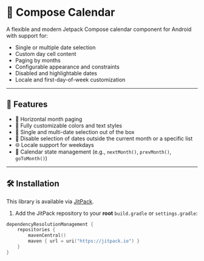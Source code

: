 # 📅 Compose Calendar

A flexible and modern Jetpack Compose calendar component for Android with support for:
- Single or multiple date selection
- Custom day cell content
- Paging by months
- Configurable appearance and constraints
- Disabled and highlightable dates
- Locale and first-day-of-week customization

---

## 🚀 Features

- 📆 Horizontal month paging
- 🎨 Fully customizable colors and text styles
- 🔘 Single and multi-date selection out of the box
- 🚫 Disable selection of dates outside the current month or a specific list
- 🌐 Locale support for weekdays
- 🔧 Calendar state management (e.g., `nextMonth()`, `prevMonth()`, `goToMonth()`)

---

## 🛠️ Installation

This library is available via [JitPack](https://jitpack.io).

1. Add the JitPack repository to your **root** `build.gradle` or `settings.gradle`:

```kotlin
dependencyResolutionManagement {
    repositories {
        mavenCentral()
        maven { url = uri("https://jitpack.io") }
    }
}
